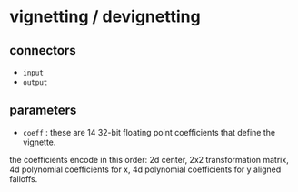 # vignetting / devignetting

## connectors

* `input`
* `output`

## parameters

* `coeff` : these are 14 32-bit floating point coefficients that define the vignette.

the coefficients encode in this order: 2d center, 2x2 transformation matrix, 4d polynomial coefficients for x, 4d polynomial coefficients for y aligned falloffs.
